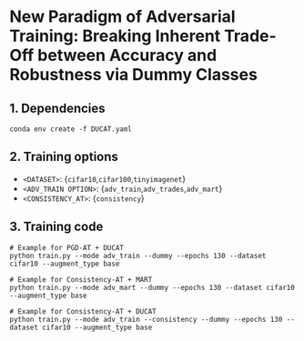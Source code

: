 # New Paradigm of Adversarial Training: Breaking Inherent Trade-Off between Accuracy and Robustness via Dummy Classes


## 1. Dependencies

```
conda env create -f DUCAT.yaml

```


## 2. Training options

- `<DATASET>`: {`cifar10`,`cifar100`,`tinyimagenet`}
- `<ADV_TRAIN OPTION>`: {`adv_train`,`adv_trades`,`adv_mart`}
- `<CONSISTENCY_AT>`: {`consistency`}


## 3. Training code

```
# Example for PGD-AT + DUCAT
python train.py --mode adv_train --dummy --epochs 130 --dataset cifar10 --augment_type base

# Example for Consistency-AT + MART
python train.py --mode adv_mart --dummy --epochs 130 --dataset cifar10 --augment_type base

# Example for Consistency-AT + DUCAT
python train.py --mode adv_train --consistency --dummy --epochs 130 --dataset cifar10 --augment_type base

```
